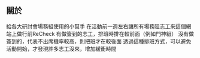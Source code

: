 ## 關於
給各大研討會場務組使用的小幫手
在活動前一週左右讓所有場務阻志工來這個網站上做行前ReCheck
有做簽到的志工，排班時排在較前面（例如門神組）
沒有做簽到的，代表不出席機率較高，則把班才在較後面
透過這種排班方式，可以避免活動開始，才發現許多志工沒來，增加緩衝時間